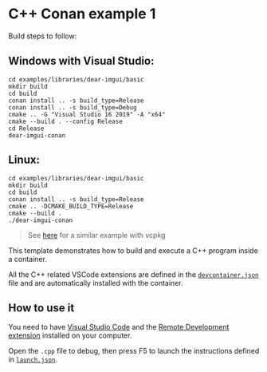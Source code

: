 #  C++ Conan example 1

Build steps to follow: 

## Windows with Visual Studio:
    cd examples/libraries/dear-imgui/basic
    mkdir build
    cd build
    conan install .. -s build_type=Release
    conan install .. -s build_type=Debug
    cmake .. -G "Visual Studio 16 2019" -A "x64"
    cmake --build . --config Release
    cd Release
    dear-imgui-conan

## Linux:
    cd examples/libraries/dear-imgui/basic
    mkdir build
    cd build
    conan install .. -s build_type=Release
    cmake .. -DCMAKE_BUILD_TYPE=Release
    cmake --build .
    ./dear-imgui-conan

> See [here](https://github.com/axel-op/vscode-containerdevelopment-cpp-vcpkg) for a similar example with vcpkg

This template demonstrates how to build and execute a C++ program inside a container.

All the C++ related VSCode extensions are defined in the [`devcontainer.json`](./.devcontainer/devcontainer.json) file and are automatically installed with the container.

## How to use it

You need to have [Visual Studio Code](https://code.visualstudio.com/) and the [Remote Development extension](https://marketplace.visualstudio.com/items?itemName=ms-vscode-remote.vscode-remote-extensionpack) installed on your computer.

Open the `.cpp` file to debug, then press F5 to launch the instructions defined in [`launch.json`](./.vscode/launch.json).
